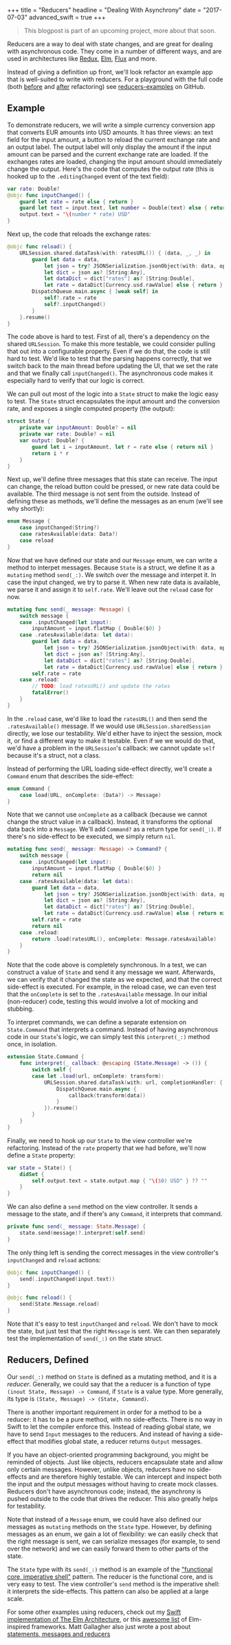 +++
title = "Reducers"
headline = "Dealing With Asynchrony"
date = "2017-07-03"
advanced_swift = true
+++

> This blogpost is part of an upcoming project, more about that soon.

Reducers are a way to deal with state changes, and are great for dealing with asynchronous code. They come in a number of different ways, and are used in architectures like [Redux](http://redux.js.org/docs/introduction/Motivation.html), [Elm](https://guide.elm-lang.org/architecture/), [Flux](https://facebook.github.io/flux/) and more. 

Instead of giving a definition up front, we'll look refactor an example app that is well-suited to write with reducers. For a playground with the full code (both [before](https://github.com/chriseidhof/reducers-examples/blob/master/Reducers.playground/Pages/Currency%20Conversion.xcplaygroundpage/Contents.swift) and [after](https://github.com/chriseidhof/reducers-examples/blob/master/Reducers.playground/Pages/Currency%20Conversion%20-%20Reducers.xcplaygroundpage/Contents.swift) refactoring) see [reducers-examples](https://github.com/chriseidhof/reducers-examples) on GitHub.

## Example

To demonstrate reducers, we will write a simple currency conversion app that converts EUR amounts into USD amounts. It has three views: an text field for the input amount, a button to reload the current exchange rate and an output label. The output label will only display the amount if the input amount can be parsed and the current exchange rate are loaded. If the exchanges rates are loaded, changing the input amount should immediately change the output. Here's the code that computes the output rate (this is hooked up to the `.editingChanged` event of the text field):

```swift
var rate: Double?    
@objc func inputChanged() {
    guard let rate = rate else { return }
    guard let text = input.text, let number = Double(text) else { return }
    output.text = "\(number * rate) USD"
}
```

Next up, the code that reloads the exchange rates:

```swift
@objc func reload() {
    URLSession.shared.dataTask(with: ratesURL()) { (data, _, _) in
        guard let data = data,
            let json = try? JSONSerialization.jsonObject(with: data, options: []),
            let dict = json as? [String:Any],
            let dataDict = dict["rates"] as? [String:Double],
            let rate = dataDict[Currency.usd.rawValue] else { return }
        DispatchQueue.main.async { [weak self] in
            self?.rate = rate
            self?.inputChanged()
        }
    }.resume()
}

```

The code above is hard to test. First of all, there's a dependency on the shared `URLSession`. To make this more testable, we could consider pulling that out into a configurable property. Even if we do that, the code is still hard to test. We'd like to test that the parsing happens correctly, that we switch back to the main thread before updating the UI, that we set the rate and that we finally call `inputChanged()`. The asynchronous code makes it especially hard to verify that our logic is correct.

We can pull out most of the logic into a `State` struct to make the logic easy to test. The `State` struct encapsulates the input amount and the conversion rate, and exposes a single computed property (the output):

```swift
struct State {
    private var inputAmount: Double? = nil
    private var rate: Double? = nil
    var output: Double? {
        guard let i = inputAmount, let r = rate else { return nil }
        return i * r
    }
}
```

Next up, we'll define three messages that this state can receive. The input can change, the reload button could be pressed, or new rate data could be available. The third message is not sent from the outside. Instead of defining these as methods, we'll define the messages as an enum (we'll see why shortly):

```swift
enum Message {
    case inputChanged(String?)
    case ratesAvailable(data: Data?)
    case reload
}
```

Now that we have defined our state and our `Message` enum, we can write a method to interpet messages. Because `State` is a struct, we define it as a `mutating` method `send(_:)`. We switch over the message and interpet it. In case the input changed, we try to parse it. When new rate data is available, we parse it and assign it to `self.rate`. We'll leave out the `reload` case for now.

```swift
mutating func send(_ message: Message) {
    switch message {
    case .inputChanged(let input):
        inputAmount = input.flatMap { Double($0) }
    case .ratesAvailable(data: let data):
        guard let data = data,
            let json = try? JSONSerialization.jsonObject(with: data, options: []),
            let dict = json as? [String:Any],
            let dataDict = dict["rates"] as? [String:Double],
            let rate = dataDict[Currency.usd.rawValue] else { return }
        self.rate = rate
    case .reload:
        // TODO: load ratesURL() and update the rates
        fatalError()
    }
}
```

In the `.reload` case, we'd like to load the `ratesURL()` and then send the `.ratesAvailable()` message. If we would use `URLSession.sharedSession` directly, we lose our testability. We'd either have to inject the session, mock it, or find a different way to make it testable. Even if we we would do that, we'd have a problem in the `URLSession`'s callback: we cannot update `self` because it's a struct, not a class.

Instead of performing the URL loading side-effect directly, we'll create a `Command` enum that describes the side-effect:

```swift
enum Command {
    case load(URL, onComplete: (Data?) -> Message)
}
```

Note that we cannot use `onComplete` as a callback (because we cannot change the struct value in a callback). Instead, it transforms the optional data back into a `Message`. We'll add `Command?` as a return type for `send(_:)`. If there's no side-effect to be executed, we simply return `nil`.

```swift
mutating func send(_ message: Message) -> Command? {
    switch message {
    case .inputChanged(let input):
        inputAmount = input.flatMap { Double($0) }
        return nil
    case .ratesAvailable(data: let data):
        guard let data = data,
            let json = try? JSONSerialization.jsonObject(with: data, options: []),
            let dict = json as? [String:Any],
            let dataDict = dict["rates"] as? [String:Double],
            let rate = dataDict[Currency.usd.rawValue] else { return nil }
        self.rate = rate
        return nil
    case .reload:
        return .load(ratesURL(), onComplete: Message.ratesAvailable)
    }
}
```

Note that the code above is completely synchronous. In a test, we can construct a value of `State` and send it any message we want. Afterwards, we can verify that it changed the state as we expected, and that the correct side-effect is executed. For example, in the reload case, we can even test that the `onComplete` is set to the `.ratesAvailable` message. In our initial (non-reducer) code, testing this would involve a lot of mocking and stubbing.

To interpret commands, we can define a separate extension on `State.Command` that interprets a command. Instead of having asynchronous code in our `State`'s logic, we can simply test this `interpret(_:)` method once, in isolation.

```swift
extension State.Command {
    func interpret(_ callback: @escaping (State.Message) -> ()) {
        switch self {
        case let .load(url, onComplete: transform):
            URLSession.shared.dataTask(with: url, completionHandler: { (data, _, _) in
                DispatchQueue.main.async {
                    callback(transform(data))
                }
            }).resume()
        }
    }
}
```

Finally, we need to hook up our `State` to the view controller we're refactoring. Instead of the `rate` property that we had before, we'll now define a `State` property:

```swift
var state = State() {
    didSet {
        self.output.text = state.output.map { "\($0) USD" } ?? ""
    }
}
```

We can also define a `send` method on the view controller. It sends a message to the state, and if there's any `Command`, it interprets that command.

```swift
private func send(_ message: State.Message) {
    state.send(message)?.interpret(self.send)
}
```

The only thing left is sending the correct messages in the view controller's `inputChanged` and `reload` actions:

```swift
@objc func inputChanged() {
    send(.inputChanged(input.text))
}

@objc func reload() {
    send(State.Message.reload)
}
```

Note that it's easy to test `inputChanged` and `reload`. We don't have to mock the state, but just test that the right `Message` is sent. We can then separately test the implementation of `send(_:)` on the state struct.

## Reducers, Defined

Our `send(_:)` method on `State` is defined as a mutating method, and it is a *reducer*. Generally, we could say that the a reducer is a function of type `(inout State, Message) -> Command`, if `State` is a value type. More generally, its type is `(State, Message) -> (State, Command)`.

There is another important requirement in order for a method to be a reducer: it has to be a pure method, with no side-effects. There is no way in Swift to let the compiler enforce this. Instead of reading global state, we have to send `Input` messages to the reducers. And instead of having a side-effect that modifies global state, a reducer returns `Output` messages.

If you have an object-oriented programming background, you might be reminded of objects. Just like objects, reducers encapsulate state and allow only certain messages. However, unlike objects, reducers have no side-effects and are therefore highly testable. We can intercept and inspect both the input and the output messages without having to create mock classes. Reducers don't have asynchronous code; instead, the asynchrony is pushed outside to the code that drives the reducer. This also greatly helps for testability.

Note that instead of a `Message` enum, we could have also defined our messages as `mutating` methods on the `State` type. However, by defining messages as an enum, we gain a lot of flexibility: we can easily check that the right message is sent, we can serialize messages (for example, to send over the network) and we can easily forward them to other parts of the state.

The `State` type with its `send(_:)` method is an example of the ["functional core, imperative shell"](https://www.destroyallsoftware.com/screencasts/catalog/functional-core-imperative-shell) pattern. The reducer is the functional core, and is very easy to test. The view controller's `send` method is the imperative shell: it interprets the side-effects. This pattern can also be applied at a large scale.

For some other examples using reducers, check out my [Swift implementation of The Elm Architecture](https://github.com/chriseidhof/tea-in-swift), or this [awesome list](https://gist.github.com/inamiy/bd257c60e670de8a144b1f97a07bacec) of Elm-inspired frameworks. Matt Gallagher also just wrote a post about [statements, messages and reducers](http://www.cocoawithlove.com/blog/statements-messages-reducers.html)
